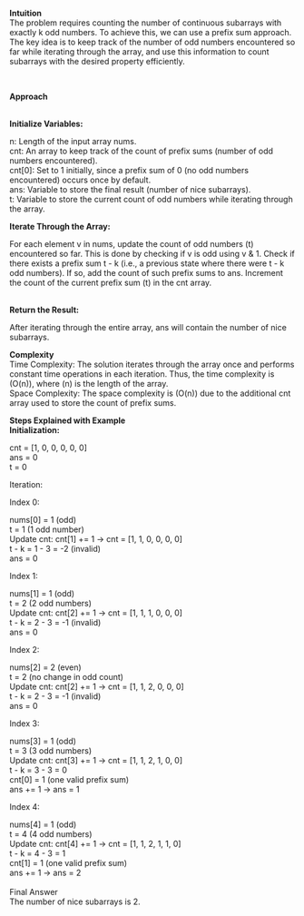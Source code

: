 <b>Intuition</b></br>
The problem requires counting the number of continuous subarrays with exactly k odd numbers. To achieve this, we can use a prefix sum approach. The key idea is to keep track of the number of odd numbers encountered so far while iterating through the array, and use this information to count subarrays with the desired property efficiently.

</br>

<b>Approach</b></br></br>

<b>Initialize Variables:</b></br>

n: Length of the input array nums.</br>
cnt: An array to keep track of the count of prefix sums (number of odd numbers encountered).</br>
cnt[0]: Set to 1 initially, since a prefix sum of 0 (no odd numbers encountered) occurs once by default.</br>
ans: Variable to store the final result (number of nice subarrays).</br>
t: Variable to store the current count of odd numbers while iterating through the array.</br>

<b>Iterate Through the Array:</br></b>

For each element v in nums, update the count of odd numbers (t) encountered so far. This is done by checking if v is odd using v & 1.
Check if there exists a prefix sum t - k (i.e., a previous state where there were t - k odd numbers). If so, add the count of such prefix sums to ans.
Increment the count of the current prefix sum (t) in the cnt array.</br></br>

<b>Return the Result:</b></br>

After iterating through the entire array, ans will contain the number of nice subarrays.</br>

<b>Complexity</b></br>
Time Complexity: The solution iterates through the array once and performs constant time operations in each iteration. Thus, the time complexity is (O(n)), where (n) is the length of the array.</br>
Space Complexity: The space complexity is (O(n)) due to the additional cnt array used to store the count of prefix sums.</br>


<b>Steps Explained with Example</b></br>
<b>Initialization:</b></br>

cnt = [1, 0, 0, 0, 0, 0]</br>
ans = 0</br>
t = 0</br>

</b>Iteration:</b></br>

Index 0:</br>

nums[0] = 1 (odd)</br>
t = 1 (1 odd number)</br>
Update cnt: cnt[1] += 1 → cnt = [1, 1, 0, 0, 0, 0]</br>
t - k = 1 - 3 = -2 (invalid)</br>
ans = 0</br>

Index 1:</br>

nums[1] = 1 (odd)</br>
t = 2 (2 odd numbers)</br>
Update cnt: cnt[2] += 1 → cnt = [1, 1, 1, 0, 0, 0]</br>
t - k = 2 - 3 = -1 (invalid)</br>
ans = 0</br>

Index 2:</br>

nums[2] = 2 (even)</br>
t = 2 (no change in odd count)</br>
Update cnt: cnt[2] += 1 → cnt = [1, 1, 2, 0, 0, 0]</br>
t - k = 2 - 3 = -1 (invalid)</br>
ans = 0</br>

Index 3:</br>

nums[3] = 1 (odd)</br>
t = 3 (3 odd numbers)</br>
Update cnt: cnt[3] += 1 → cnt = [1, 1, 2, 1, 0, 0]</br>
t - k = 3 - 3 = 0</br>
cnt[0] = 1 (one valid prefix sum)</br>
ans += 1 → ans = 1</br>

Index 4:</br>

nums[4] = 1 (odd)</br>
t = 4 (4 odd numbers)</br>
Update cnt: cnt[4] += 1 → cnt = [1, 1, 2, 1, 1, 0]</br>
t - k = 4 - 3 = 1</br>
cnt[1] = 1 (one valid prefix sum)</br>
ans += 1 → ans = 2</br></br>
Final Answer</br>
The number of nice subarrays is 2.​</br>
